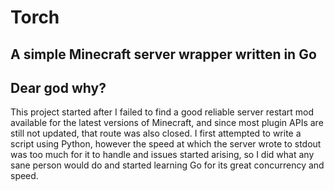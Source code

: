# Torch
## A simple Minecraft server wrapper written in Go

## Dear god why?
This project started after I failed to find a good reliable server restart mod available for the latest versions of Minecraft, and since most plugin APIs are still not updated, that route was also closed. I first attempted to write a script using Python, however the speed at which the server wrote to stdout was too much for it to handle and issues started arising, so I did what any sane person would do and started learning Go for its great concurrency and speed.


